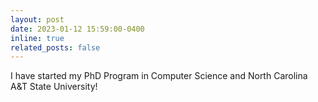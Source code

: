 ```yaml
---
layout: post
date: 2023-01-12 15:59:00-0400
inline: true
related_posts: false
---
```


I have started my PhD Program in Computer Science and North Carolina A&T State University!
